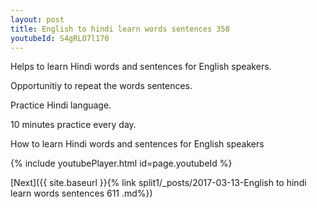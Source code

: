 ```yaml
---
layout: post
title: English to hindi learn words sentences 358 
youtubeId: S4gRLO7l170
---
```

 
 
Helps to learn Hindi words and sentences for English speakers.

Opportunitiy to repeat the words sentences. 

Practice Hindi language. 
 
10 minutes practice every day. 
 
How to learn Hindi words and sentences for English speakers 
 
{% include youtubePlayer.html id=page.youtubeId %}
 
 
[Next]({{ site.baseurl }}{% link  split1/_posts/2017-03-13-English to hindi learn words sentences 611 .md%})
 
